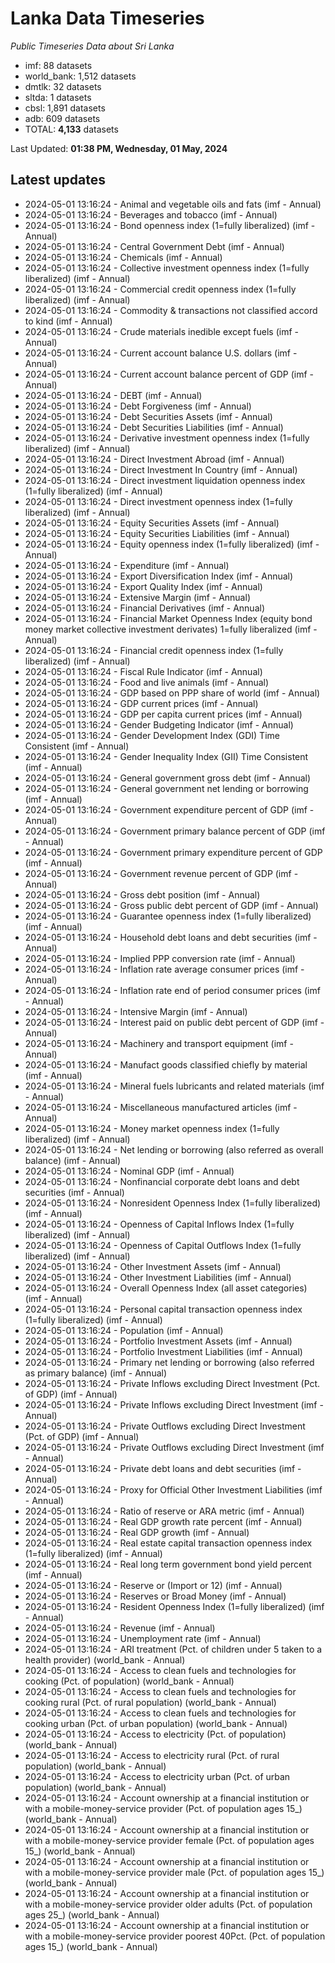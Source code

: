 # Lanka Data Timeseries
*Public Timeseries Data about Sri Lanka*

* imf: 88 datasets
* world_bank: 1,512 datasets
* dmtlk: 32 datasets
* sltda: 1 datasets
* cbsl: 1,891 datasets
* adb: 609 datasets
* TOTAL: **4,133** datasets

Last Updated: **01:38 PM, Wednesday, 01 May, 2024**

## Latest updates

* 2024-05-01 13:16:24 - Animal and vegetable oils and fats (imf - Annual)
* 2024-05-01 13:16:24 - Beverages and tobacco (imf - Annual)
* 2024-05-01 13:16:24 - Bond openness index (1=fully liberalized) (imf - Annual)
* 2024-05-01 13:16:24 - Central Government Debt (imf - Annual)
* 2024-05-01 13:16:24 - Chemicals (imf - Annual)
* 2024-05-01 13:16:24 - Collective investment openness index (1=fully liberalized) (imf - Annual)
* 2024-05-01 13:16:24 - Commercial credit openness index (1=fully liberalized) (imf - Annual)
* 2024-05-01 13:16:24 - Commodity & transactions not classified accord to kind (imf - Annual)
* 2024-05-01 13:16:24 - Crude materials inedible except fuels (imf - Annual)
* 2024-05-01 13:16:24 - Current account balance U.S. dollars (imf - Annual)
* 2024-05-01 13:16:24 - Current account balance percent of GDP (imf - Annual)
* 2024-05-01 13:16:24 - DEBT (imf - Annual)
* 2024-05-01 13:16:24 - Debt Forgiveness (imf - Annual)
* 2024-05-01 13:16:24 - Debt Securities Assets (imf - Annual)
* 2024-05-01 13:16:24 - Debt Securities Liabilities (imf - Annual)
* 2024-05-01 13:16:24 - Derivative investment openness index (1=fully liberalized) (imf - Annual)
* 2024-05-01 13:16:24 - Direct Investment Abroad (imf - Annual)
* 2024-05-01 13:16:24 - Direct Investment In Country (imf - Annual)
* 2024-05-01 13:16:24 - Direct investment liquidation openness index (1=fully liberalized) (imf - Annual)
* 2024-05-01 13:16:24 - Direct investment openness index (1=fully liberalized) (imf - Annual)
* 2024-05-01 13:16:24 - Equity Securities Assets (imf - Annual)
* 2024-05-01 13:16:24 - Equity Securities Liabilities (imf - Annual)
* 2024-05-01 13:16:24 - Equity openness index (1=fully liberalized) (imf - Annual)
* 2024-05-01 13:16:24 - Expenditure (imf - Annual)
* 2024-05-01 13:16:24 - Export Diversification Index (imf - Annual)
* 2024-05-01 13:16:24 - Export Quality Index (imf - Annual)
* 2024-05-01 13:16:24 - Extensive Margin (imf - Annual)
* 2024-05-01 13:16:24 - Financial Derivatives (imf - Annual)
* 2024-05-01 13:16:24 - Financial Market Openness Index (equity bond money market collective investment derivates) 1=fully liberalized (imf - Annual)
* 2024-05-01 13:16:24 - Financial credit openness index (1=fully liberalized) (imf - Annual)
* 2024-05-01 13:16:24 - Fiscal Rule Indicator (imf - Annual)
* 2024-05-01 13:16:24 - Food and live animals (imf - Annual)
* 2024-05-01 13:16:24 - GDP based on PPP share of world (imf - Annual)
* 2024-05-01 13:16:24 - GDP current prices (imf - Annual)
* 2024-05-01 13:16:24 - GDP per capita current prices (imf - Annual)
* 2024-05-01 13:16:24 - Gender Budgeting Indicator (imf - Annual)
* 2024-05-01 13:16:24 - Gender Development Index (GDI) Time Consistent (imf - Annual)
* 2024-05-01 13:16:24 - Gender Inequality Index (GII) Time Consistent (imf - Annual)
* 2024-05-01 13:16:24 - General government gross debt (imf - Annual)
* 2024-05-01 13:16:24 - General government net lending or borrowing (imf - Annual)
* 2024-05-01 13:16:24 - Government expenditure percent of GDP (imf - Annual)
* 2024-05-01 13:16:24 - Government primary balance percent of GDP (imf - Annual)
* 2024-05-01 13:16:24 - Government primary expenditure percent of GDP (imf - Annual)
* 2024-05-01 13:16:24 - Government revenue percent of GDP (imf - Annual)
* 2024-05-01 13:16:24 - Gross debt position (imf - Annual)
* 2024-05-01 13:16:24 - Gross public debt percent of GDP (imf - Annual)
* 2024-05-01 13:16:24 - Guarantee openness index (1=fully liberalized) (imf - Annual)
* 2024-05-01 13:16:24 - Household debt loans and debt securities (imf - Annual)
* 2024-05-01 13:16:24 - Implied PPP conversion rate (imf - Annual)
* 2024-05-01 13:16:24 - Inflation rate average consumer prices (imf - Annual)
* 2024-05-01 13:16:24 - Inflation rate end of period consumer prices (imf - Annual)
* 2024-05-01 13:16:24 - Intensive Margin (imf - Annual)
* 2024-05-01 13:16:24 - Interest paid on public debt percent of GDP (imf - Annual)
* 2024-05-01 13:16:24 - Machinery and transport equipment (imf - Annual)
* 2024-05-01 13:16:24 - Manufact goods classified chiefly by material (imf - Annual)
* 2024-05-01 13:16:24 - Mineral fuels lubricants and related materials (imf - Annual)
* 2024-05-01 13:16:24 - Miscellaneous manufactured articles (imf - Annual)
* 2024-05-01 13:16:24 - Money market openness index (1=fully liberalized) (imf - Annual)
* 2024-05-01 13:16:24 - Net lending or borrowing (also referred as overall balance) (imf - Annual)
* 2024-05-01 13:16:24 - Nominal GDP (imf - Annual)
* 2024-05-01 13:16:24 - Nonfinancial corporate debt loans and debt securities (imf - Annual)
* 2024-05-01 13:16:24 - Nonresident Openness Index (1=fully liberalized) (imf - Annual)
* 2024-05-01 13:16:24 - Openness of Capital Inflows Index (1=fully liberalized) (imf - Annual)
* 2024-05-01 13:16:24 - Openness of Capital Outflows Index (1=fully liberalized) (imf - Annual)
* 2024-05-01 13:16:24 - Other Investment Assets (imf - Annual)
* 2024-05-01 13:16:24 - Other Investment Liabilities (imf - Annual)
* 2024-05-01 13:16:24 - Overall Openness Index (all asset categories) (imf - Annual)
* 2024-05-01 13:16:24 - Personal capital transaction openness index (1=fully liberalized) (imf - Annual)
* 2024-05-01 13:16:24 - Population (imf - Annual)
* 2024-05-01 13:16:24 - Portfolio Investment Assets (imf - Annual)
* 2024-05-01 13:16:24 - Portfolio Investment Liabilities (imf - Annual)
* 2024-05-01 13:16:24 - Primary net lending or borrowing (also referred as primary balance) (imf - Annual)
* 2024-05-01 13:16:24 - Private Inflows excluding Direct Investment (Pct. of GDP) (imf - Annual)
* 2024-05-01 13:16:24 - Private Inflows excluding Direct Investment (imf - Annual)
* 2024-05-01 13:16:24 - Private Outflows excluding Direct Investment (Pct. of GDP) (imf - Annual)
* 2024-05-01 13:16:24 - Private Outflows excluding Direct Investment (imf - Annual)
* 2024-05-01 13:16:24 - Private debt loans and debt securities (imf - Annual)
* 2024-05-01 13:16:24 - Proxy for Official Other Investment Liabilities (imf - Annual)
* 2024-05-01 13:16:24 - Ratio of reserve or ARA metric (imf - Annual)
* 2024-05-01 13:16:24 - Real GDP growth rate percent (imf - Annual)
* 2024-05-01 13:16:24 - Real GDP growth (imf - Annual)
* 2024-05-01 13:16:24 - Real estate capital transaction openness index (1=fully liberalized) (imf - Annual)
* 2024-05-01 13:16:24 - Real long term government bond yield percent (imf - Annual)
* 2024-05-01 13:16:24 - Reserve or (Import or 12) (imf - Annual)
* 2024-05-01 13:16:24 - Reserves or Broad Money (imf - Annual)
* 2024-05-01 13:16:24 - Resident Openness Index (1=fully liberalized) (imf - Annual)
* 2024-05-01 13:16:24 - Revenue (imf - Annual)
* 2024-05-01 13:16:24 - Unemployment rate (imf - Annual)
* 2024-05-01 13:16:24 - ARI treatment (Pct. of children under 5 taken to a health provider) (world_bank - Annual)
* 2024-05-01 13:16:24 - Access to clean fuels and technologies for cooking (Pct. of population) (world_bank - Annual)
* 2024-05-01 13:16:24 - Access to clean fuels and technologies for cooking rural (Pct. of rural population) (world_bank - Annual)
* 2024-05-01 13:16:24 - Access to clean fuels and technologies for cooking urban (Pct. of urban population) (world_bank - Annual)
* 2024-05-01 13:16:24 - Access to electricity (Pct. of population) (world_bank - Annual)
* 2024-05-01 13:16:24 - Access to electricity rural (Pct. of rural population) (world_bank - Annual)
* 2024-05-01 13:16:24 - Access to electricity urban (Pct. of urban population) (world_bank - Annual)
* 2024-05-01 13:16:24 - Account ownership at a financial institution or with a mobile-money-service provider (Pct. of population ages 15_) (world_bank - Annual)
* 2024-05-01 13:16:24 - Account ownership at a financial institution or with a mobile-money-service provider female (Pct. of population ages 15_) (world_bank - Annual)
* 2024-05-01 13:16:24 - Account ownership at a financial institution or with a mobile-money-service provider male (Pct. of population ages 15_) (world_bank - Annual)
* 2024-05-01 13:16:24 - Account ownership at a financial institution or with a mobile-money-service provider older adults (Pct. of population ages 25_) (world_bank - Annual)
* 2024-05-01 13:16:24 - Account ownership at a financial institution or with a mobile-money-service provider poorest 40Pct. (Pct. of population ages 15_) (world_bank - Annual)